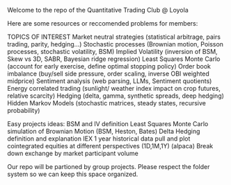 Welcome to the repo of the Quantitative Trading Club @ Loyola

Here are some resources or reccomended problems for members: 

TOPICS OF INTEREST
Market neutral strategies (statistical arbitrage, pairs trading, parity, hedging…)
Stochastic processes (Brownian motion, Poisson processes, stochastic volatility, BSM)
Implied Volatility (inversion of BSM, Skew vs 3D, SABR, Bayesian ridge regression)
Least Squares Monte Carlo (account for early exercise, define optimal stopping policy)
Order book imbalance (buy/sell side pressure, order scaling, inverse OBI weighted midprice)
Sentiment analysis (web parsing, LLMs, Sentiment quotients)
Energy correlated trading (sunlight/ weather index impact on crop futures, relative scarcity)
Hedging (delta, gamma, synthetic spreads, deep hedging)
Hidden Markov Models (stochastic matrices, steady states, recursive probability)

Easy projects ideas:
BSM and IV definition
Least Squares Monte Carlo simulation of Brownian Motion (BSM, Heston, Bates) 
Delta Hedging definition and explanation
IEX 1 year historical data pull and plot cointegrated equities at different perspectives (1D,1M,1Y) (alpaca)
Break down exchange by market participant volume

Our repo will be partioned by group projects. Please respect the folder system so we can keep this space organized.
